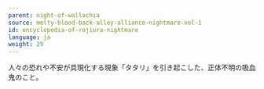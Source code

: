 ```yaml
---
parent: night-of-wallachia
source: melty-blood-back-alley-alliance-nightmare-vol-1
id: encyclopedia-of-rojiura-nightmare
language: ja
weight: 29
---
```


人々の恐れや不安が具現化する現象「タタリ」を引き起こした、正体不明の吸血鬼のこと。
